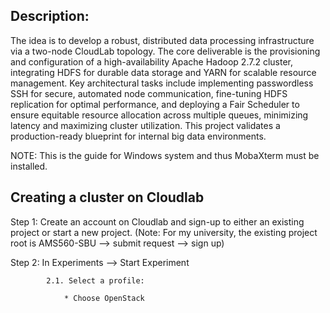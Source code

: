 ## Description:

The idea is to develop a robust, distributed data processing infrastructure via a two-node CloudLab topology. The core deliverable is the provisioning and configuration of a high-availability Apache Hadoop 2.7.2 cluster, integrating HDFS for durable data storage and YARN for scalable resource management. Key architectural tasks include implementing passwordless SSH for secure, automated node communication, fine-tuning HDFS replication for optimal performance, and deploying a Fair Scheduler to ensure equitable resource allocation across multiple queues, minimizing latency and maximizing cluster utilization. This project validates a production-ready blueprint for internal big data environments.

NOTE: This is the guide for Windows system and thus MobaXterm must be installed.

## Creating a cluster on Cloudlab

  Step 1: Create an account on Cloudlab and sign-up to either an existing project or start a new project.
  (Note: For my university, the existing project root is AMS560-SBU --> submit request --> sign up)

  Step 2: In Experiments --> Start Experiment 
  
            2.1. Select a profile:

                * Choose OpenStack




